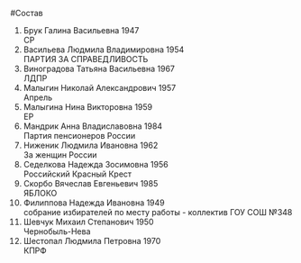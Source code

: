 #Состав
1. Брук Галина Васильевна 1947   
    СР
2. Васильева Людмила Владимировна 1954   
    ПАРТИЯ ЗА СПРАВЕДЛИВОСТЬ
3. Виноградова Татьяна Васильевна 1967   
    ЛДПР
4. Малыгин Николай Александрович 1957   
    Апрель
5. Малыгина Нина Викторовна 1959   
    ЕР
6. Мандрик Анна Владиславовна 1984   
    Партия пенсионеров России
7. Ниженик Людмила Ивановна 1962   
    За женщин России
8. Седелкова Надежда Зосимовна 1956   
    Российский Красный Крест
9. Скорбо Вячеслав Евгеньевич 1985   
    ЯБЛОКО
10. Филиппова Надежда Ивановна 1949   
    собрание избирателей по месту работы - коллектив ГОУ СОШ №348
11. Шевчук Михаил Степанович 1950   
    Чернобыль-Нева
12. Шестопал Людмила Петровна 1970   
    КПРФ
